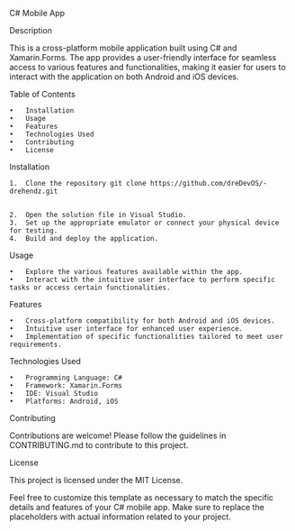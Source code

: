 C# Mobile App

Description

This is a cross-platform mobile application built using C# and Xamarin.Forms. The app provides a user-friendly interface for seamless access to various features and functionalities, making it easier for users to interact with the application on both Android and iOS devices.

Table of Contents

	•	Installation
	•	Usage
	•	Features
	•	Technologies Used
	•	Contributing
	•	License

Installation

	1.	Clone the repository git clone https://github.com/dreDevOS/-drehendz.git

 
	2.	Open the solution file in Visual Studio.
	3.	Set up the appropriate emulator or connect your physical device for testing.
	4.	Build and deploy the application.

Usage

	•	Explore the various features available within the app.
	•	Interact with the intuitive user interface to perform specific tasks or access certain functionalities.

Features

	•	Cross-platform compatibility for both Android and iOS devices.
	•	Intuitive user interface for enhanced user experience.
	•	Implementation of specific functionalities tailored to meet user requirements.

Technologies Used

	•	Programming Language: C#
	•	Framework: Xamarin.Forms
	•	IDE: Visual Studio
	•	Platforms: Android, iOS

Contributing

Contributions are welcome! Please follow the guidelines in CONTRIBUTING.md to contribute to this project.

License

This project is licensed under the MIT License.

Feel free to customize this template as necessary to match the specific details and features of your C# mobile app. Make sure to replace the placeholders with actual information related to your project.

